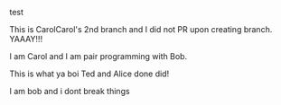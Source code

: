 test

This is CarolCarol's 2nd branch and I did not PR upon creating branch. YAAAY!!!



I am Carol and I am pair programming with Bob.

This is what ya boi Ted and Alice done did!


I am bob and i dont break things